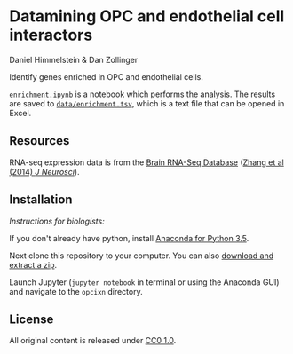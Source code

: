 # Datamining OPC and endothelial cell interactors

Daniel Himmelstein & Dan Zollinger

Identify genes enriched in OPC and endothelial cells.

[`enrichment.ipynb`](enrichment.ipynb) is a notebook which performs the analysis. The results are saved to [`data/enrichment.tsv`](data/enrichment.tsv), which is a text file that can be opened in Excel.

## Resources

RNA-seq expression data is from the [Brain RNA-Seq Database](http://web.stanford.edu/group/barres_lab/brain_rnaseq.html) ([Zhang et al (2014) _J Neurosci_](https://doi.org/10.1523/JNEUROSCI.1860-14.2014 "An RNA-Sequencing Transcriptome and Splicing Database of Glia, Neurons, and Vascular Cells of the Cerebral Cortex")).

## Installation

_Instructions for biologists:_

If you don't already have python, install [Anaconda for Python 3.5](https://www.continuum.io/downloads).

Next clone this repository to your computer. You can also [download and extract a zip](https://github.com/dhimmel/opcixn/archive/master.zip).

Launch Jupyter (`jupyter notebook` in terminal or using the Anaconda GUI) and navigate to the `opcixn` directory.

## License

All original content is released under [CC0 1.0](https://creativecommons.org/publicdomain/zero/1.0/ "Creative Commons · Public Domain Dedication").
